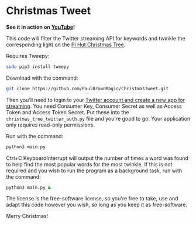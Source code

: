 # Christmas Tweet

**See it in action on [YouTube](https://www.youtube.com/watch?v=zkIw0zPwgo8)!**

This code will filter the Twitter streaming API for keywords and twinkle the corresponding 
light on the [Pi Hut Christmas Tree](https://thepihut.com/products/3d-xmas-tree-for-raspberry-pi).

Requires Tweepy:

```sh
sudo pip3 install tweepy
```

Download with the command:

```sh
git clone https://github.com/PaulBrownMagic/ChristmasTweet.git
```
Then you'll need to login to your [Twitter account and create a new app for streaming](https://apps.twitter.com/). You need Consumer Key, Consumer Secret as well as Access Token and Access Token Secret. Put these into the `christmas_tree_twitter_auth.py` file and you're good to go. Your application only requires read-only permissions.

Run with the command:

```sh
python3 main.py
```

Ctrl+C KeyboardInterrupt will output the number of times a word was found to help find the
most popular words for the most twinkle. If this is not required and you wish to run the 
program as a background task, run with the command:

```sh
python3 main.py &
```

The license is the free-software license, so you're free to take, use and adapt this code however you wish, so long as you keep it as free-software.

Merry Christmas!

